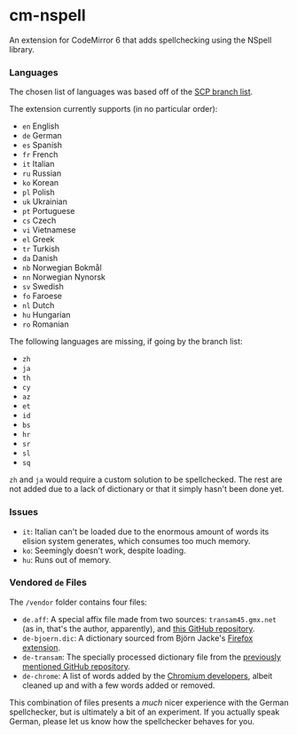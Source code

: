 # cm-nspell

An extension for CodeMirror 6 that adds spellchecking using the NSpell library.

### Languages

The chosen list of languages was based off of the [SCP branch list](http://o5command-int.wikidot.com/branch-list).

The extension currently supports (in no particular order):
* `en` English
* `de` German
* `es` Spanish
* `fr` French
* `it` Italian
* `ru` Russian
* `ko` Korean
* `pl` Polish
* `uk` Ukrainian
* `pt` Portuguese
* `cs` Czech
* `vi` Vietnamese
* `el` Greek
* `tr` Turkish
* `da` Danish
* `nb` Norwegian Bokmål
* `nn` Norwegian Nynorsk
* `sv` Swedish
* `fo` Faroese
* `nl` Dutch
* `hu` Hungarian
* `ro` Romanian

The following languages are missing, if going by the branch list:
* `zh`
* `ja`
* `th`
* `cy`
* `az`
* `et`
* `id`
* `bs`
* `hr`
* `sr`
* `sl`
* `sq`

`zh` and `ja` would require a custom solution to be spellchecked. The rest are not added due to a lack of dictionary or that it simply hasn't been done yet.

### Issues

* `it`: Italian can't be loaded due to the enormous amount of words its elision system generates, which consumes too much memory.
* `ko`: Seemingly doesn't work, despite loading.
* `hu`: Runs out of memory.

### Vendored `de` Files

The `/vendor` folder contains four files:
* `de.aff`: A special affix file made from two sources: `transam45.gmx.net` (as in, that's the author, apparently), and [this GitHub repository](https://github.com/vpikulik/hunspell_de_compounds).
* `de-bjoern.dic`: A dictionary sourced from Björn Jacke's [Firefox extension](https://addons.mozilla.org/en-US/firefox/addon/german-dictionary-de_de-for-sp/?utm_source=addons.mozilla.org&utm_medium=referral&utm_content=search).
* `de-transam`: The specially processed dictionary file from the [previously mentioned GitHub repository](https://github.com/vpikulik/hunspell_de_compounds).
* `de-chrome`: A list of words added by the [Chromium developers](https://chromium.googlesource.com/chromium/deps/hunspell_dictionaries/+/refs/heads/main), albeit cleaned up and with a few words added or removed.

This combination of files presents a _much_ nicer experience with the German spellchecker, but is ultimately a bit of an experiment. If you actually speak German, please let us know how the spellchecker behaves for you.
